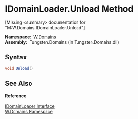 IDomainLoader.Unload Method
===========================
  
[Missing &lt;summary> documentation for "M:W.Domains.IDomainLoader.Unload"]


  **Namespace:**  [W.Domains][1]  
  **Assembly:**  Tungsten.Domains (in Tungsten.Domains.dll)

Syntax
------

```csharp
void Unload()
```


See Also
--------

#### Reference
[IDomainLoader Interface][2]  
[W.Domains Namespace][1]  

[1]: ../README.md
[2]: README.md
[3]: ../../_icons/Help.png
